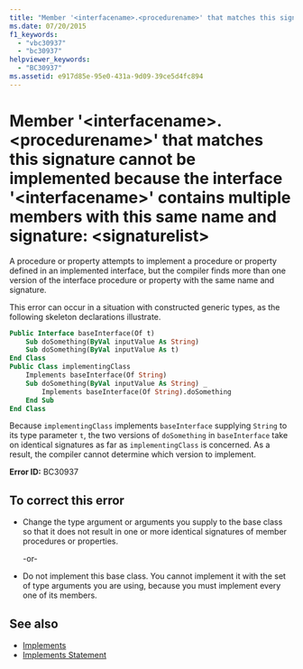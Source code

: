 ```yaml
---
title: "Member '<interfacename>.<procedurename>' that matches this signature cannot be implemented because the interface '<interfacename>' contains multiple members with this same name and signature: <signaturelist>"
ms.date: 07/20/2015
f1_keywords: 
  - "vbc30937"
  - "bc30937"
helpviewer_keywords: 
  - "BC30937"
ms.assetid: e917d85e-95e0-431a-9d09-39ce5d4fc894
---
```

# Member '\<interfacename>.\<procedurename>' that matches this signature cannot be implemented because the interface '\<interfacename>' contains multiple members with this same name and signature: \<signaturelist>
A procedure or property attempts to implement a procedure or property defined in an implemented interface, but the compiler finds more than one version of the interface procedure or property with the same name and signature.  
  
 This error can occur in a situation with constructed generic types, as the following skeleton declarations illustrate.  
  
```vb  
Public Interface baseInterface(Of t)  
    Sub doSomething(ByVal inputValue As String)  
    Sub doSomething(ByVal inputValue As t)  
End Class  
Public Class implementingClass  
    Implements baseInterface(Of String)  
    Sub doSomething(ByVal inputValue As String) _  
        Implements baseInterface(Of String).doSomething  
    End Sub  
End Class  
```  
  
 Because `implementingClass` implements `baseInterface` supplying `String` to its type parameter `t`, the two versions of `doSomething` in `baseInterface` take on identical signatures as far as `implementingClass` is concerned. As a result, the compiler cannot determine which version to implement.  
  
 **Error ID:** BC30937  
  
## To correct this error  
  
- Change the type argument or arguments you supply to the base class so that it does not result in one or more identical signatures of member procedures or properties.  
  
     -or-  
  
- Do not implement this base class. You cannot implement it with the set of type arguments you are using, because you must implement every one of its members.  
  
## See also

- [Implements](../language-reference/statements/implements-clause.md)
- [Implements Statement](../language-reference/statements/implements-statement.md)
